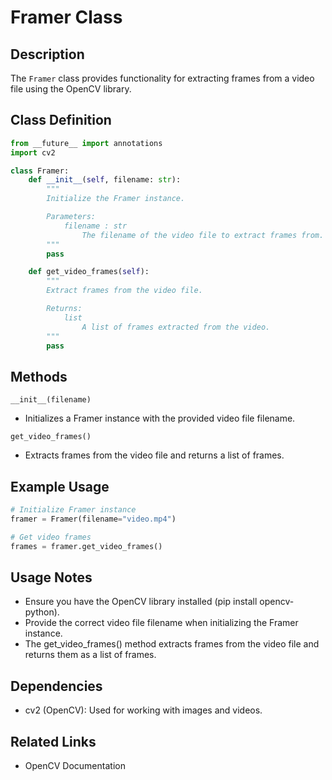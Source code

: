 # Framer Class

## Description

The `Framer` class provides functionality for extracting frames from a video file using the OpenCV library.

## Class Definition
```python
from __future__ import annotations
import cv2

class Framer:
    def __init__(self, filename: str):
        """
        Initialize the Framer instance.

        Parameters:
            filename : str
                The filename of the video file to extract frames from.
        """
        pass

    def get_video_frames(self):
        """
        Extract frames from the video file.

        Returns:
            list
                A list of frames extracted from the video.
        """
        pass
```
## Methods

`__init__(filename)`
- Initializes a Framer instance with the provided video file filename.

`get_video_frames()`
- Extracts frames from the video file and returns a list of frames.

## Example Usage
```python
# Initialize Framer instance
framer = Framer(filename="video.mp4")

# Get video frames
frames = framer.get_video_frames()
```
## Usage Notes

- Ensure you have the OpenCV library installed (pip install opencv-python).
- Provide the correct video file filename when initializing the Framer instance.
- The get_video_frames() method extracts frames from the video file and returns them as a list of frames.

## Dependencies

- cv2 (OpenCV): Used for working with images and videos.

## Related Links

- OpenCV Documentation
